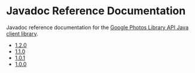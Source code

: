 # Javadoc Reference Documentation

Javadoc reference documentation for the [Google Photos Library API Java client library](https://github.com/google/java-photoslibrary).

* [1.2.0](1.2.0/)
* [1.1.0](1.1.0/)
* [1.0.1](1.0.1/)
* [1.0.0](1.0.0/)
